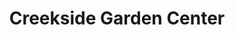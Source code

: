 ---
title: "Creekside Garden Center"
url: /fort-collins/creekside-garden-center/
shop: garden centre
---